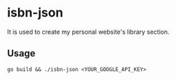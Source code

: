 # isbn-json
It is used to create my personal website's library section.

## Usage
```console
go build && ./isbn-json <YOUR_GOOGLE_API_KEY>
```
